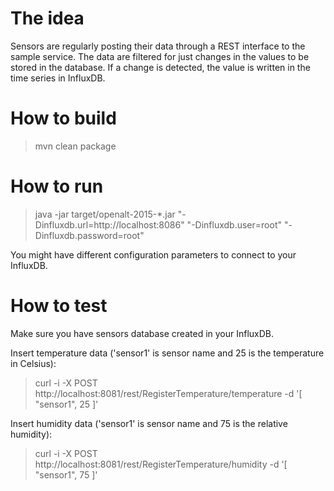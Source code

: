 The idea
========
Sensors are regularly posting their data through a REST interface to the sample service. 
The data are filtered for just changes in the values to be stored in the database. 
If a change is detected, the value is written in the time series in InfluxDB.

How to build
============
> mvn clean package

How to run
==========
> java -jar target/openalt-2015-*.jar "-Dinfluxdb.url=http://localhost:8086" "-Dinfluxdb.user=root" "-Dinfluxdb.password=root"

You might have different configuration parameters to connect to your InfluxDB.

How to test
===========
Make sure you have sensors database created in your InfluxDB.

Insert temperature data ('sensor1' is sensor name and 25 is the temperature in Celsius):
> curl -i -X POST http://localhost:8081/rest/RegisterTemperature/temperature -d '[ "sensor1", 25 ]'

Insert humidity data ('sensor1' is sensor name and 75 is the relative humidity):
> curl -i -X POST http://localhost:8081/rest/RegisterTemperature/humidity -d '[ "sensor1", 75 ]'
